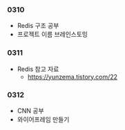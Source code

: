 ### 0310

- Redis 구조 공부
- 프로젝트 이름 브레인스토밍



### 0311

- Redis 참고 자료
  - https://yunzema.tistory.com/22



### 0312

- CNN 공부
- 와이어프레임 만들기